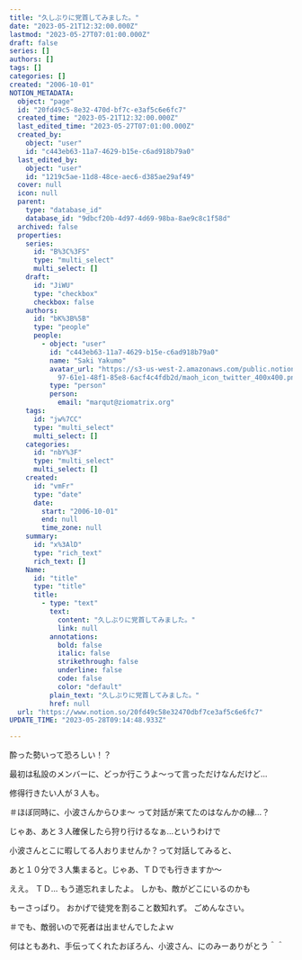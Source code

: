 ```yaml
---
title: "久しぶりに党首してみました。"
date: "2023-05-21T12:32:00.000Z"
lastmod: "2023-05-27T07:01:00.000Z"
draft: false
series: []
authors: []
tags: []
categories: []
created: "2006-10-01"
NOTION_METADATA:
  object: "page"
  id: "20fd49c5-8e32-470d-bf7c-e3af5c6e6fc7"
  created_time: "2023-05-21T12:32:00.000Z"
  last_edited_time: "2023-05-27T07:01:00.000Z"
  created_by:
    object: "user"
    id: "c443eb63-11a7-4629-b15e-c6ad918b79a0"
  last_edited_by:
    object: "user"
    id: "1219c5ae-11d8-48ce-aec6-d385ae29af49"
  cover: null
  icon: null
  parent:
    type: "database_id"
    database_id: "9dbcf20b-4d97-4d69-98ba-8ae9c8c1f58d"
  archived: false
  properties:
    series:
      id: "B%3C%3FS"
      type: "multi_select"
      multi_select: []
    draft:
      id: "JiWU"
      type: "checkbox"
      checkbox: false
    authors:
      id: "bK%3B%5B"
      type: "people"
      people:
        - object: "user"
          id: "c443eb63-11a7-4629-b15e-c6ad918b79a0"
          name: "Saki Yakumo"
          avatar_url: "https://s3-us-west-2.amazonaws.com/public.notion-static.com/3ad1c4\
            97-61e1-48f1-85e8-6acf4c4fdb2d/maoh_icon_twitter_400x400.png"
          type: "person"
          person:
            email: "marqut@ziomatrix.org"
    tags:
      id: "jw%7CC"
      type: "multi_select"
      multi_select: []
    categories:
      id: "nbY%3F"
      type: "multi_select"
      multi_select: []
    created:
      id: "vmFr"
      type: "date"
      date:
        start: "2006-10-01"
        end: null
        time_zone: null
    summary:
      id: "x%3AlD"
      type: "rich_text"
      rich_text: []
    Name:
      id: "title"
      type: "title"
      title:
        - type: "text"
          text:
            content: "久しぶりに党首してみました。"
            link: null
          annotations:
            bold: false
            italic: false
            strikethrough: false
            underline: false
            code: false
            color: "default"
          plain_text: "久しぶりに党首してみました。"
          href: null
  url: "https://www.notion.so/20fd49c58e32470dbf7ce3af5c6e6fc7"
UPDATE_TIME: "2023-05-28T09:14:48.933Z"

---
```

<link rel="stylesheet" href="https://cdn.jsdelivr.net/npm/katex@0.16.2/dist/katex.min.css" integrity="sha384-bYdxxUwYipFNohQlHt0bjN/LCpueqWz13HufFEV1SUatKs1cm4L6fFgCi1jT643X" crossorigin="anonymous">


酔った勢いって恐ろしい！？


最初は私設のメンバーに、どっか行こうよ～って言っただけなんだけど…


修得行きたい人が３人も。


＃ほぼ同時に、小波さんからひま～ って対話が来てたのはなんかの縁…？


じゃあ、あと３人確保したら狩り行けるなぁ…というわけで


小波さんとこに暇してる人おりませんか？って対話してみると、


あと１０分で３人集まると。じゃあ、ＴＤでも行きますか～


ええ。 ＴＤ… もう道忘れましたよ。 しかも、敵がどこにいるのかも


もーさっぱり。 おかげで徒党を割ること数知れず。 ごめんなさい。


＃でも、敵弱いので死者は出ませんでしたよｗ


何はともあれ、手伝ってくれたおぼろん、小波さん、にのみーありがとう＾＾

